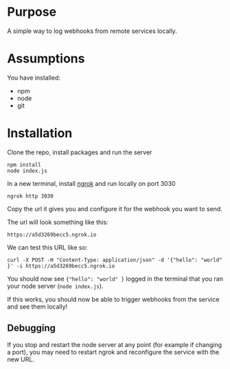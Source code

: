 # Purpose

A simple way to log webhooks from remote services locally.


# Assumptions

You have installed:
- npm
- node
- git

# Installation

Clone the repo, install packages and run the server

```
npm install
node index.js
```

In a new terminal, install [ngrok](https://ngrok.com/) and run locally on port 3030

```
ngrok http 3030
```

Copy the url it gives you and configure it for the webhook you want to send. 


The url will look something like this:

```
https://a5d3269becc5.ngrok.io
```

We can test this URL like so:

```
curl -X POST -H "Content-Type: application/json" -d '{"hello": "world" }' -i https://a5d3269becc5.ngrok.io
```

You should now see `{"hello": "world" }` logged in the terminal that you ran your node server (`node index.js`).

If this works, you should now be able to trigger webhooks from the service and see them locally!

## Debugging

If you stop and restart the node server at any point (for example if changing a port), you may need to restart ngrok
and reconfigure the service with the new URL.

 

